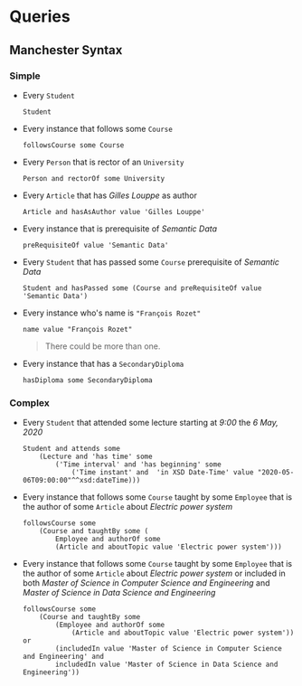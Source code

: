 # Queries

## Manchester Syntax

### Simple

* Every `Student`

	```
	Student
	```

* Every instance that follows some `Course`

	```
	followsCourse some Course
	```

* Every `Person` that is rector of an `University`

	```
	Person and rectorOf some University
	```

* Every `Article` that has *Gilles Louppe* as author

	```
	Article and hasAsAuthor value 'Gilles Louppe'
	```

* Every instance that is prerequisite of *Semantic Data*

	```
	preRequisiteOf value 'Semantic Data'
	```

* Every `Student` that has passed some `Course` prerequisite of *Semantic Data*

	```
	Student and hasPassed some (Course and preRequisiteOf value 'Semantic Data')
	```

* Every instance who's name is `"François Rozet"`

	```
	name value "François Rozet"
	```

	> There could be more than one.

* Every instance that has a `SecondaryDiploma`

	```
	hasDiploma some SecondaryDiploma
	```

### Complex

* Every `Student` that attended some lecture starting at *9:00* the *6 May, 2020*

	```
	Student and attends some
		(Lecture and 'has time' some
			('Time interval' and 'has beginning' some
				('Time instant' and  'in XSD Date-Time' value "2020-05-06T09:00:00"^^xsd:dateTime)))
	```

* Every instance that follows some `Course` taught by some `Employee` that is the author of some `Article` about *Electric power system*

	```
	followsCourse some
		(Course and taughtBy some (
			Employee and authorOf some
			(Article and aboutTopic value 'Electric power system')))
	```

* Every instance that follows some `Course` taught by some `Employee` that is the author of some `Article` about *Electric power system* or included in both *Master of Science in Computer Science and Engineering* and *Master of Science in Data Science and Engineering*

	```
	followsCourse some
		(Course and taughtBy some
			(Employee and authorOf some
				(Article and aboutTopic value 'Electric power system')) or
			(includedIn value 'Master of Science in Computer Science and Engineering' and
			includedIn value 'Master of Science in Data Science and Engineering'))
	```
